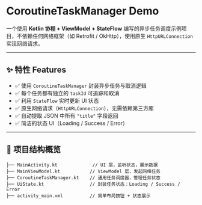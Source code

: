 # CoroutineTaskManager Demo

一个使用 **Kotlin 协程 + ViewModel + StateFlow** 编写的异步任务调度示例项目，不依赖任何网络框架（如 Retrofit / OkHttp），使用原生 `HttpURLConnection` 实现网络请求。

---

## ✨ 特性 Features

- ✅ 使用 `CoroutineTaskManager` 封装异步任务与取消逻辑
- ✅ 每个任务都有独立的 `taskId` 可追踪和取消
- ✅ 利用 `StateFlow` 实时更新 UI 状态
- ✅ 原生网络请求（`HttpURLConnection`），无需依赖第三方库
- ✅ 自动提取 JSON 中所有 `"title"` 字段返回
- ✅ 简洁的状态 UI（Loading / Success / Error）

---

## 🧠 项目结构概览

```plaintext
├── MainActivity.kt             // UI 层，监听状态，展示数据
├── MainViewModel.kt           // ViewModel 层，发起网络任务
├── CoroutineTaskManager.kt    // 通用任务调度器，管理任务状态
├── UiState.kt                 // 封装任务状态：Loading / Success / Error
├── activity_main.xml          // 简单布局按钮 + 状态展示
